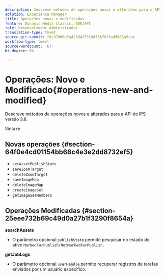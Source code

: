 ```yaml
---
description: Descreve métodos de operações novos e alterados para a API do IPS versão 3.8.
solution: Experience Manager
title: Operações novas e modificadas
feature: Dynamic Media Classic, SDK/API
role: Desenvolvedor,Administrador
translation-type: tm+mt
source-git-commit: f6c97606d7a4209427316d7367013ad9585a5cae
workflow-type: tm+mt
source-wordcount: '67'
ht-degree: 0%

---
```



# Operações: Novo e Modificado{#operations-new-and-modified}

Descreve métodos de operações novos e alterados para a API do IPS versão 3.8.

Sintaxe

## Novas operações {#section-64f0e4cd01154bb68c4e3e2dd8732ef5}

* `setAssetPublishState`
* `saveZoomTarget`
* `deleteZoomTarget`
* `saveImageMap`
* `deleteImageMap`
* `createImageSet`
* `getImageSetMembers`

## Operações Modificadas {#section-25eee732b69c49d0a27b1f3290f8654a}

**searchAssets**

* O parâmetro opcional `publishState` permite pesquisar no estado do ativo `MarkedForPublish/NotMarkedForPublish`.

**getJobLogs**

* O parâmetro opcional `userHandle` permite recuperar registros de tarefas enviados por um usuário específico.

